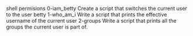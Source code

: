 shell permisions
0-iam_betty Create a script that switches the current user to the user betty
1-who_am_i Write a script that prints the effective username of the current user
2-groups Write a script that prints all the groups the current user is part of.

